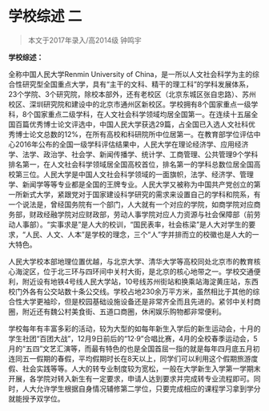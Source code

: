 # 学校综述 二



> 本文于2017年录入/高2014级 钟鸣宇

 

**学校综述：**

全称中国人民大学Renmin University of China，是一所以人文社会科学为主的综合性研究型全国重点大学，具有“主干的文科、精干的理工科”的学科发展体系，23个学院、3个研究院，除校本部外，还有老校区（北京东城区张自忠路）、苏州校区、深圳研究院和建设中的北京市通州区新校区。学校拥有8个国家重点一级学科，8个国家重点二级学科，在人文社会科学领域均居全国第一。在连续十五届全国百篇优秀博士论文评选中，中国人民大学获选29篇，占全国已入选人文社科优秀博士论文总数的12%，在所有高校和科研院所中位居第一。在教育部学位评估中心2016年公布的全国一级学科评估结果中，人民大学在理论经济学、应用经济学、法学、政治学、社会学、新闻传播学、统计学、工商管理、公共管理9个学科排名第一，在人文社会科学领域居全国高校首位，排名第一的学科总数位居全国高校第三位。人民大学是中国人文社会科学领域的一面旗帜，法学、经济学、管理学、新闻学等等专业都是全国的王牌专业。人民大学又被称为中国共产党创立的第一所新式大学，紧跟党对于国家建设科学研究的需求来设置自己的学科和院系，有一个说法是，曾经国务院有一个部门，人大就有一个对应的学院，如商学院对应商务部，财政经融学院对应财政部，劳动人事学院对应人力资源与社会保障部（前劳动人事部）。“实事求是”是人大的校训，“国民表率，社会栋梁”是人大对学生的要求，“人民、人文、人本”是学校的理念，三个“人”字并排而立的校徽也是人大的一大特色。

人民大学校本部地理位置优越，与北京大学、清华大学等高校同处北京市的教育核心海淀区，位于北三环与四环间中关村大街，是北京的核心地带之一。学校交通便利，附近设有地铁4号线人民大学站，10号线苏州街站和换乘站海淀黄庄站，东西校门外各有公交站数十条公交线。学校占地230余万平方米，虽然相比于其他的综合性大学更袖珍，但是校园基础设施设备还是非常齐全而且先进的。紧邻中关村商圈，附近还有魏公村美食街、五道口商圈，休闲娱乐购物都非常便利。

学校每年有丰富多彩的活动，较为大型的如每年新生入学后的新生运动会，十月的学生社团“百团大战”，12月9日前后的“12·9”合唱比赛，4月的全校春季运动会，5月的“五四”文艺汇演等，而最有特色的也是全国首屈一指的就是每年四月底五月初连同五一假期的春假，平均假期时长在8天以上，同学们可以利用这个假期旅游度假、社会实践等等。人大的转专业制度较为宽松，一般在大学新生入学第一学期末开展，各学院对转入新生有一定要求，申请人达到要求并完成转专业流程即可。同时，人大允许学生根据自身情况辅修第二学位，只要完成相应的课程学习拿到学分就能授予双学位。